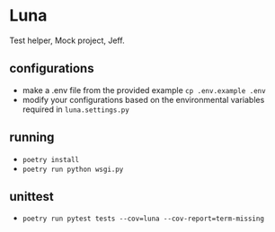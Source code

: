 # Luna

Test helper, Mock project, Jeff.

## configurations

- make a .env file from the provided example `cp .env.example .env`
- modify your configurations based on the environmental variables required in `luna.settings.py`

## running

- `poetry install`
- `poetry run python wsgi.py`

## unittest

- `poetry run pytest tests --cov=luna --cov-report=term-missing`
